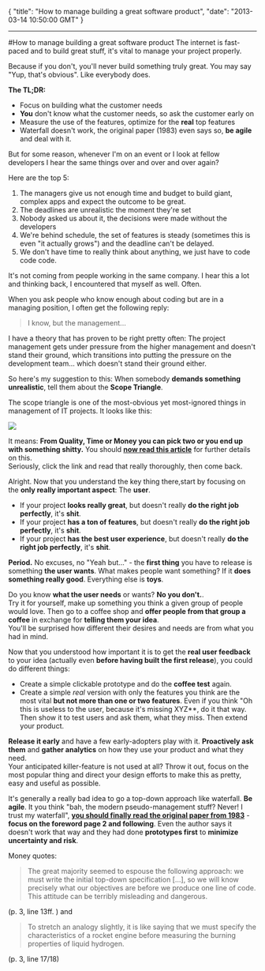 {
  "title": "How to manage building a great software product",
  "date": "2013-03-14 10:50:00 GMT"
}

---

#How to manage building a great software product
The internet is fast-paced and to build great stuff, it's vital to manage your project properly.
  
Because if you don't, you'll never build something truly great.
You may say "Yup, that's obvious". Like everybody does.

**The TL;DR:**
* Focus on building what the customer needs
* **You** don't know what the customer needs, so ask the customer early on
* Measure the use of the features, optimize for the **real** top features
* Waterfall doesn't work, the original paper (1983) even says so, **be agile** and deal with it.
  
But for some reason, whenever I'm on an event or I look at fellow developers I hear the same things over and over and over again?
  
Here are the top 5:
1. The managers give us not enough time and budget to build giant, complex apps and expect the outcome to be great.
2. The deadlines are unrealistic the moment they're set
3. Nobody asked us about it, the decisions were made without the developers
4. We're behind schedule, the set of features is steady (sometimes this is even "it actually grows") and the deadline can't be delayed.
5. We don't have time to really think about anything, we just have to code code code.
  
It's not coming from people working in the same company. I hear this a lot and thinking back, I encountered that myself as well. Often.
  
When you ask people who know enough about coding but are in a managing position, I often get the following reply:

> I know, but the management...

I have a theory that has proven to be right pretty often: The project management gets under pressure from the higher management and doesn't stand their ground, which transitions into putting the pressure on the development team... which doesn't stand their ground either.
  
So here's my suggestion to this: When somebody **demands something unrealistic**, tell them about the **Scope Triangle**.
  
The scope triangle is one of the most-obvious yet most-ignored things in management of IT projects. It looks like this:

![](http://cdn.projectsmart.co.uk/img/scope-triangle.png)

It means: **From Quality, Time or Money you can pick two or you end up with something shitty.**
You should [**now read this article**](http://www.projectsmart.co.uk/project-management-scope-triangle.html) for further details on this.  
Seriously, click the link and read that really thoroughly, then come back.
  
Alright. Now that you understand the key thing there,start by focusing on the **only really important aspect**: The **user**.
  
* If your project **looks really great**, but doesn't really **do the right job perfectly**, it's **shit**.
* If your project **has a ton of features**, but doesn't really **do the right job perfectly**, it's **shit**.
* If your project **has the best user experience**, but doesn't really **do the right job perfectly**, it's **shit**.
  
**Period.** No excuses, no "Yeah but..." - the **first thing** you have to release is something **the user wants**. What makes people want something? If it **does something really good**. Everything else is **toys**.
  
Do you know **what the user needs** or wants? **No you don't.**.  
Try it for yourself, make up something you think a given group of people would love. Then go to a coffee shop and **offer people from that group a coffee** in exchange for **telling them your idea**.  
You'll be surprised how different their desires and needs are from what you had in mind.
  
Now that you understood how important it is to get the **real user feedback** to your idea (actually even **before having built the first release**), you could do different things:

* Create a simple clickable prototype and do the **coffee test** again.
* Create a simple *real* version with only the features you think are the most vital **but not more than one or two features**. Even if you think "Oh this is useless to the user, because it's missing XYZ**, do it that way. Then show it to test users and ask them, what they miss. Then extend your product.

**Release it early** and have a few early-adopters play with it. **Proactively ask them** and **gather analytics** on how they use your product and what they need.  
Your anticipated killer-feature is not used at all? Throw it out, focus on the most popular thing and direct your design efforts to make this as pretty, easy and useful as possible.

It's generally a really bad idea to go a top-down approach like waterfall. **Be agile**.
It you think "bah, the modern pseudo-management stuff? Never! I trust my waterfall", [**you should finally read the original paper from 1983**](http://sunset.usc.edu/csse/TECHRPTS/1983/usccse83-501/usccse83-501.pdf) - **focus on the foreword page 2 and following**.
Even the author says it doesn't work that way and they had done **prototypes first** to **minimize uncertainty and risk**.

Money quotes:

> The great majority seemed to espouse the following approach: we must write the initial top-down specification [...], so we will know precisely what 
our objectives are before we produce one line of code. This attitude can be terribly misleading and dangerous.  

(p. 3, line 13ff. ) and

> To stretch an analogy slightly, it is like saying that we must specify the 
characteristics of a rocket engine before measuring the burning properties of liquid hydrogen.

(p. 3, line 17/18)